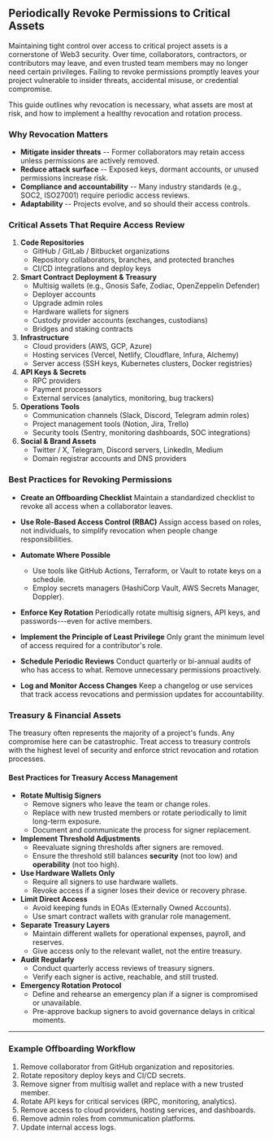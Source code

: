 ## Periodically Revoke Permissions to Critical Assets

Maintaining tight control over access to critical project assets is a
cornerstone of Web3 security. Over time, collaborators, contractors, or
contributors may leave, and even trusted team members may no longer need
certain privileges. Failing to revoke permissions promptly leaves your
project vulnerable to insider threats, accidental misuse, or credential
compromise.

This guide outlines why revocation is necessary, what assets are most at
risk, and how to implement a healthy revocation and rotation process.


### Why Revocation Matters

-   **Mitigate insider threats** -- Former collaborators may retain
    access unless permissions are actively removed.
-   **Reduce attack surface** -- Exposed keys, dormant accounts, or
    unused permissions increase risk.
-   **Compliance and accountability** -- Many industry standards (e.g.,
    SOC2, ISO27001) require periodic access reviews.
-   **Adaptability** -- Projects evolve, and so should their access
    controls.

### Critical Assets That Require Access Review

1.  **Code Repositories**
    -   GitHub / GitLab / Bitbucket organizations
    -   Repository collaborators, branches, and protected branches
    -   CI/CD integrations and deploy keys
2.  **Smart Contract Deployment & Treasury**
    -   Multisig wallets (e.g., Gnosis Safe, Zodiac, OpenZeppelin
        Defender)
    -   Deployer accounts
    -   Upgrade admin roles
    -   Hardware wallets for signers
    -   Custody provider accounts (exchanges, custodians)
    -   Bridges and staking contracts
3.  **Infrastructure**
    -   Cloud providers (AWS, GCP, Azure)
    -   Hosting services (Vercel, Netlify, Cloudflare, Infura, Alchemy)
    -   Server access (SSH keys, Kubernetes clusters, Docker registries)
4.  **API Keys & Secrets**
    -   RPC providers
    -   Payment processors
    -   External services (analytics, monitoring, bug trackers)
5.  **Operations Tools**
    -   Communication channels (Slack, Discord, Telegram admin roles)
    -   Project management tools (Notion, Jira, Trello)
    -   Security tools (Sentry, monitoring dashboards, SOC integrations)
6.  **Social & Brand Assets**
    -   Twitter / X, Telegram, Discord servers, LinkedIn, Medium
    -   Domain registrar accounts and DNS providers


### Best Practices for Revoking Permissions

-   **Create an Offboarding Checklist**
    Maintain a standardized checklist to revoke all access when a
    collaborator leaves.

-   **Use Role-Based Access Control (RBAC)**
    Assign access based on roles, not individuals, to simplify
    revocation when people change responsibilities.

-   **Automate Where Possible**

    -   Use tools like GitHub Actions, Terraform, or Vault to rotate
        keys on a schedule.
    -   Employ secrets managers (HashiCorp Vault, AWS Secrets Manager,
        Doppler).

-   **Enforce Key Rotation**
    Periodically rotate multisig signers, API keys, and passwords---even
    for active members.

-   **Implement the Principle of Least Privilege**
    Only grant the minimum level of access required for a contributor's
    role.

-   **Schedule Periodic Reviews**
    Conduct quarterly or bi-annual audits of who has access to what.
    Remove unnecessary permissions proactively.

-   **Log and Monitor Access Changes**
    Keep a changelog or use services that track access revocations and
    permission updates for accountability.


### Treasury & Financial Assets

The treasury often represents the majority of a project's funds. Any
compromise here can be catastrophic. Treat access to treasury controls
with the highest level of security and enforce strict revocation and
rotation processes.

#### Best Practices for Treasury Access Management

-   **Rotate Multisig Signers**
    -   Remove signers who leave the team or change roles.
    -   Replace with new trusted members or rotate periodically to limit
        long-term exposure.
    -   Document and communicate the process for signer replacement.
-   **Implement Threshold Adjustments**
    -   Reevaluate signing thresholds after signers are removed.
    -   Ensure the threshold still balances **security** (not too low)
        and **operability** (not too high).
-   **Use Hardware Wallets Only**
    -   Require all signers to use hardware wallets.
    -   Revoke access if a signer loses their device or recovery phrase.
-   **Limit Direct Access**
    -   Avoid keeping funds in EOAs (Externally Owned Accounts).
    -   Use smart contract wallets with granular role management.
-   **Separate Treasury Layers**
    -   Maintain different wallets for operational expenses, payroll,
        and reserves.
    -   Give access only to the relevant wallet, not the entire
        treasury.
-   **Audit Regularly**
    -   Conduct quarterly access reviews of treasury signers.
    -   Verify each signer is active, reachable, and still trusted.
-   **Emergency Rotation Protocol**
    -   Define and rehearse an emergency plan if a signer is compromised
        or unavailable.
    -   Pre-approve backup signers to avoid governance delays in
        critical moments.

------------------------------------------------------------------------

### Example Offboarding Workflow

1.  Remove collaborator from GitHub organization and repositories.
2.  Rotate repository deploy keys and CI/CD secrets.
3.  Remove signer from multisig wallet and replace with a new trusted
    member.
4.  Rotate API keys for critical services (RPC, monitoring, analytics).
5.  Remove access to cloud providers, hosting services, and dashboards.
6.  Remove admin roles from communication platforms.
7.  Update internal access logs.